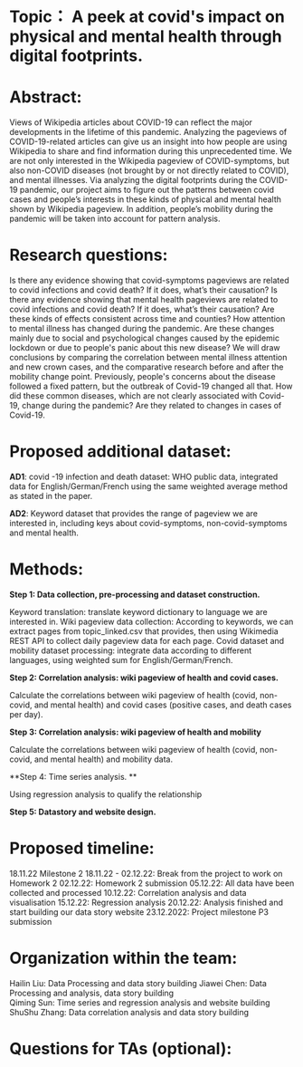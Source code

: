 # Topic： A peek at covid's impact on physical and mental health through digital footprints.

# Abstract:
Views of Wikipedia articles about COVID-19 can reflect the major developments in the lifetime of this pandemic. Analyzing the pageviews of COVID-19-related articles can give us an insight into how people are using Wikipedia to share and find information during this unprecedented time. We are not only interested in the Wikipedia pageview of COVID-symptoms, but also non-COVID diseases (not brought by or not directly related to COVID), and mental illnesses. Via analyzing the digital footprints during the COVID-19 pandemic, our project aims to figure out the patterns between covid cases and people’s interests in these kinds of physical and mental health shown by Wikipedia pageview. In addition, people’s mobility during the pandemic will be taken into account for pattern analysis. 

# Research questions:

Is there any evidence showing that covid-symptoms pageviews are related to covid infections and covid death? If it does, what’s their causation?
Is there any evidence showing that mental health pageviews are related to covid infections and covid death? If it does, what’s their causation?
Are these kinds of effects consistent across time and counties?
How attention to mental illness has changed during the pandemic. Are these changes mainly due to social and psychological changes caused by the epidemic lockdown or due to people's panic about this new disease? We will draw conclusions by comparing the correlation between mental illness attention and new crown cases, and the comparative research before and after the mobility change point.
Previously, people's concerns about the disease followed a fixed pattern, but the outbreak of Covid-19 changed all that. How did these common diseases, which are not clearly associated with Covid-19, change during the pandemic? Are they related to changes in cases of Covid-19.

# Proposed additional dataset:
**AD1**: covid -19 infection and death dataset: WHO public data, integrated data for English/German/French using the same weighted average method as stated in the paper.

**AD2**: Keyword dataset that provides the range of pageview we are interested in, including keys about covid-symptoms, non-covid-symptoms and mental health.

# Methods:

**Step 1: Data collection, pre-processing and dataset construction.**

Keyword translation: translate keyword dictionary to language we are interested in. Wiki pageview data collection: According to keywords, we can extract pages from topic_linked.csv that provides, then using Wikimedia REST API to collect daily pageview data for each page. Covid dataset and mobility dataset processing: integrate data according to different languages, using weighted sum for English/German/French.

**Step 2: Correlation analysis: wiki pageview of health and covid cases.**

Calculate the correlations between wiki pageview of health (covid, non-covid, and mental health) and covid cases (positive cases, and death cases per day). 

**Step 3: Correlation analysis: wiki pageview of health and mobility**

Calculate the correlations between wiki pageview of health (covid, non-covid, and mental health) and mobility data. 

**Step 4: Time series analysis. **

Using regression analysis to qualify the relationship

**Step 5: Datastory and website design.**


# Proposed timeline:
18.11.22 Milestone 2
18.11.22 - 02.12.22: Break from the project to work on Homework 2
02.12.22: Homework 2 submission
05.12.22: All data have been collected and processed
10.12.22: Correlation analysis and data visualisation 
15.12.22: Regression analysis
20.12.22: Analysis finished and start building our data story website
23.12.2022: Project milestone P3 submission 

# Organization within the team:

Hailin Liu: Data Processing and data story building 
Jiawei Chen: Data Processing and analysis, data story building  
Qiming Sun: Time series and regression analysis and website building
ShuShu Zhang: Data correlation analysis and data story building 

# Questions for TAs (optional): 


